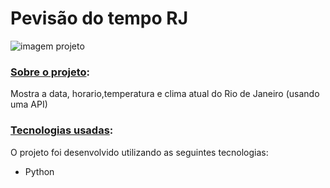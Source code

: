 # Pevisão do tempo RJ
 ![imagem projeto](https://github.com/Rhuan-Gonzaga/PrevisaoDoTempo/blob/main/rj.png)
### <ins>Sobre o projeto</ins>:

 Mostra a data, horario,temperatura e clima atual do Rio de Janeiro
 (usando uma API)
</br>

### <ins>Tecnologias usadas</ins>:

O projeto foi desenvolvido utilizando as seguintes tecnologias:

- Python

